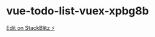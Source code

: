 # vue-todo-list-vuex-xpbg8b

[Edit on StackBlitz ⚡️](https://stackblitz.com/edit/vue-todo-list-vuex-xpbg8b)
